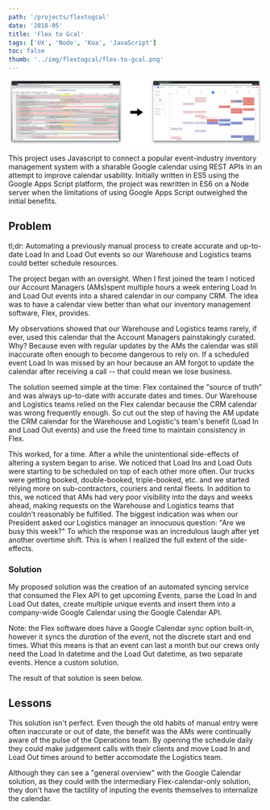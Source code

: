 ```yaml
---
path: '/projects/flextogcal'
date: '2018-05'
title: 'Flex to Gcal'
tags: ['UX', 'Node', 'Koa', 'JavaScript']
toc: false
thumb: '../img/flextogcal/flex-to-gcal.png'
---
```


![Flex calendar vs the resulting google calendar](../img/flextogcal/flex-to-gcal.png)

This project uses Javascript to connect a popular event-industry inventory management system with a sharable Google calendar using REST APIs in an attempt to improve calendar usability. Initially written in ES5 using the Google Apps Script platform, the project was rewritten in ES6 on a Node server when the limitations of using Google Apps Script outweighed the initial benefits.

## Problem

tl;dr: Automating a previously manual process to create accurate and up-to-date Load In and Load Out events so our Warehouse and Logistics teams could better schedule resources.

The project began with an oversight. When I first joined the team I noticed our Account Managers (AMs)spent multiple hours a week entering Load In and Load Out events into a shared calendar in our company CRM. The idea was to have a calendar view better than what our inventory management software, Flex, provides.

My observations showed that our Warehouse and Logistics teams rarely, if ever, used this calendar that the Account Managers painstakingly curated. Why? Because even with regular updates by the AMs the calendar was still inaccurate often enough to become dangerous to rely on. If a scheduled event Load In was missed by an hour because an AM forgot to update the calendar after receiving a call -- that could mean we lose business.

The solution seemed simple at the time: Flex contained the "source of truth" and was always up-to-date with accurate dates and times. Our Warehouse and Logistics teams relied on the Flex calendar because the CRM calendar was wrong frequently enough. So cut out the step of having the AM update the CRM calendar for the Warehouse and Logistic's team's benefit (Load In and Load Out events) and use the freed time to maintain consistency in Flex.

This worked, for a time. After a while the unintentional side-effects of altering a system began to arise. We noticed that Load Ins and Load Outs were starting to be scheduled on top of each other more often. Our trucks were getting booked, double-booked, triple-booked, etc. and we started relying more on sub-contractors, couriers and rental fleets. In addition to this, we noticed that AMs had very poor visibility into the days and weeks ahead, making requests on the Warehouse and Logistics teams that couldn't reasonably be fulfilled. The biggest indication was when our President asked our Logistics manager an innocuous question: "Are we busy this week?" To which the response was an incredulous laugh after yet another overtime shift. This is when I realized the full extent of the side-effects.

### Solution

My proposed solution was the creation of an automated syncing service that consumed the Flex API to get upcoming Events, parse the Load In and Load Out dates, create multiple unique events and insert them into a company-wide Google Calendar using the Google Calendar API.

Note: the Flex software does have a Google Calendar sync option built-in, however it syncs the _duration_ of the event, not the discrete start and end times. What this means is that an event can last a month but our crews only need the Load In datetime and the Load Out datetime, as two separate events. Hence a custom solution.

The result of that solution is seen below.

## Lessons

This solution isn't perfect. Even though the old habits of manual entry were often inaccurate or out of date, the benefit was the AMs were continually aware of the pulse of the Operations team. By opening the schedule daily they could make judgement calls with their clients and move Load In and Load Out times around to better accomodate the Logistics team.

Although they can see a "general overview" with the Google Calendar solution, as they could with the intermediary Flex-calendar-only solution, they don't have the tactility of inputing the events themselves to internalize the calendar.
